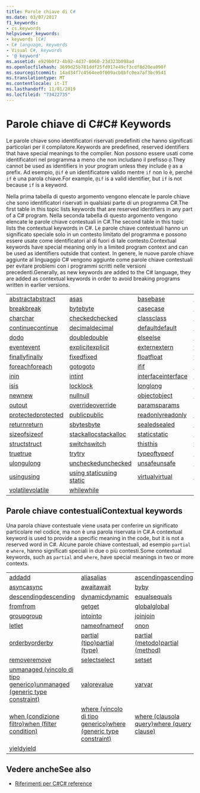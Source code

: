 ```yaml
---
title: Parole chiave di C#
ms.date: 03/07/2017
f1_keywords:
- cs.keywords
helpviewer_keywords:
- keywords [C#]
- C# language, keywords
- Visual C#, keywords
- '@ keyword'
ms.assetid: e929b0f2-4b92-4d37-8060-23d323b098ad
ms.openlocfilehash: 3699d25b781ddf25fd917e49cf3cdf8d20ea090f
ms.sourcegitcommit: 14ad34f7c4564ee0f009acb8bfc0ea7af3bc9541
ms.translationtype: MT
ms.contentlocale: it-IT
ms.lasthandoff: 11/01/2019
ms.locfileid: "73422735"
---
```

# <a name="c-keywords"></a><span data-ttu-id="5e1e4-102">Parole chiave di C#</span><span class="sxs-lookup"><span data-stu-id="5e1e4-102">C# Keywords</span></span>

<span data-ttu-id="5e1e4-103">Le parole chiave sono identificatori riservati predefiniti che hanno significati particolari per il compilatore.</span><span class="sxs-lookup"><span data-stu-id="5e1e4-103">Keywords are predefined, reserved identifiers that have special meanings to the compiler.</span></span> <span data-ttu-id="5e1e4-104">Non possono essere usati come identificatori nel programma a meno che non includano il prefisso `@`.</span><span class="sxs-lookup"><span data-stu-id="5e1e4-104">They cannot be used as identifiers in your program unless they include `@` as a prefix.</span></span> <span data-ttu-id="5e1e4-105">Ad esempio, `@if` è un identificatore valido mentre `if` non lo è, perché `if` è una parola chiave.</span><span class="sxs-lookup"><span data-stu-id="5e1e4-105">For example, `@if` is a valid identifier, but `if` is not because `if` is a keyword.</span></span>  
  
 <span data-ttu-id="5e1e4-106">Nella prima tabella di questo argomento vengono elencate le parole chiave che sono identificatori riservati in qualsiasi parte di un programma C#.</span><span class="sxs-lookup"><span data-stu-id="5e1e4-106">The first table in this topic lists keywords that are reserved identifiers in any part of a C# program.</span></span> <span data-ttu-id="5e1e4-107">Nella seconda tabella di questo argomento vengono elencate le parole chiave contestuali in C#.</span><span class="sxs-lookup"><span data-stu-id="5e1e4-107">The second table in this topic lists the contextual keywords in C#.</span></span> <span data-ttu-id="5e1e4-108">Le parole chiave contestuali hanno un significato speciale solo in un contesto limitato del programma e possono essere usate come identificatori al di fuori di tale contesto.</span><span class="sxs-lookup"><span data-stu-id="5e1e4-108">Contextual keywords have special meaning only in a limited program context and can be used as identifiers outside that context.</span></span> <span data-ttu-id="5e1e4-109">In genere, le nuove parole chiave aggiunte al linguaggio C# vengono aggiunte come parole chiave contestuali per evitare problemi con i programmi scritti nelle versioni precedenti.</span><span class="sxs-lookup"><span data-stu-id="5e1e4-109">Generally, as new keywords are added to the C# language, they are added as contextual keywords in order to avoid breaking programs written in earlier versions.</span></span>  
  
|||||  
|---|---|---|---|  
|[<span data-ttu-id="5e1e4-110">abstract</span><span class="sxs-lookup"><span data-stu-id="5e1e4-110">abstract</span></span>](abstract.md)|[<span data-ttu-id="5e1e4-111">as</span><span class="sxs-lookup"><span data-stu-id="5e1e4-111">as</span></span>](../operators/type-testing-and-cast.md#as-operator)|[<span data-ttu-id="5e1e4-112">base</span><span class="sxs-lookup"><span data-stu-id="5e1e4-112">base</span></span>](base.md)|[<span data-ttu-id="5e1e4-113">bool</span><span class="sxs-lookup"><span data-stu-id="5e1e4-113">bool</span></span>](bool.md)|  
|[<span data-ttu-id="5e1e4-114">break</span><span class="sxs-lookup"><span data-stu-id="5e1e4-114">break</span></span>](break.md)|[<span data-ttu-id="5e1e4-115">byte</span><span class="sxs-lookup"><span data-stu-id="5e1e4-115">byte</span></span>](../builtin-types/integral-numeric-types.md)|[<span data-ttu-id="5e1e4-116">case</span><span class="sxs-lookup"><span data-stu-id="5e1e4-116">case</span></span>](switch.md)|[<span data-ttu-id="5e1e4-117">catch</span><span class="sxs-lookup"><span data-stu-id="5e1e4-117">catch</span></span>](try-catch.md)|  
|[<span data-ttu-id="5e1e4-118">char</span><span class="sxs-lookup"><span data-stu-id="5e1e4-118">char</span></span>](char.md)|[<span data-ttu-id="5e1e4-119">checked</span><span class="sxs-lookup"><span data-stu-id="5e1e4-119">checked</span></span>](checked.md)|[<span data-ttu-id="5e1e4-120">class</span><span class="sxs-lookup"><span data-stu-id="5e1e4-120">class</span></span>](class.md)|[<span data-ttu-id="5e1e4-121">const</span><span class="sxs-lookup"><span data-stu-id="5e1e4-121">const</span></span>](const.md)|  
|[<span data-ttu-id="5e1e4-122">continue</span><span class="sxs-lookup"><span data-stu-id="5e1e4-122">continue</span></span>](continue.md)|[<span data-ttu-id="5e1e4-123">decimal</span><span class="sxs-lookup"><span data-stu-id="5e1e4-123">decimal</span></span>](../builtin-types/floating-point-numeric-types.md)|[<span data-ttu-id="5e1e4-124">default</span><span class="sxs-lookup"><span data-stu-id="5e1e4-124">default</span></span>](default.md)|[<span data-ttu-id="5e1e4-125">delegate</span><span class="sxs-lookup"><span data-stu-id="5e1e4-125">delegate</span></span>](../builtin-types/reference-types.md)|  
|[<span data-ttu-id="5e1e4-126">do</span><span class="sxs-lookup"><span data-stu-id="5e1e4-126">do</span></span>](do.md)|[<span data-ttu-id="5e1e4-127">double</span><span class="sxs-lookup"><span data-stu-id="5e1e4-127">double</span></span>](../builtin-types/floating-point-numeric-types.md)|[<span data-ttu-id="5e1e4-128">else</span><span class="sxs-lookup"><span data-stu-id="5e1e4-128">else</span></span>](if-else.md)|[<span data-ttu-id="5e1e4-129">enum</span><span class="sxs-lookup"><span data-stu-id="5e1e4-129">enum</span></span>](enum.md)|  
|[<span data-ttu-id="5e1e4-130">event</span><span class="sxs-lookup"><span data-stu-id="5e1e4-130">event</span></span>](event.md)|[<span data-ttu-id="5e1e4-131">explicit</span><span class="sxs-lookup"><span data-stu-id="5e1e4-131">explicit</span></span>](../operators/user-defined-conversion-operators.md)|[<span data-ttu-id="5e1e4-132">extern</span><span class="sxs-lookup"><span data-stu-id="5e1e4-132">extern</span></span>](extern.md)|[<span data-ttu-id="5e1e4-133">false</span><span class="sxs-lookup"><span data-stu-id="5e1e4-133">false</span></span>](false-literal.md)|  
|[<span data-ttu-id="5e1e4-134">finally</span><span class="sxs-lookup"><span data-stu-id="5e1e4-134">finally</span></span>](try-finally.md)|[<span data-ttu-id="5e1e4-135">fixed</span><span class="sxs-lookup"><span data-stu-id="5e1e4-135">fixed</span></span>](fixed-statement.md)|[<span data-ttu-id="5e1e4-136">float</span><span class="sxs-lookup"><span data-stu-id="5e1e4-136">float</span></span>](../builtin-types/floating-point-numeric-types.md)|[<span data-ttu-id="5e1e4-137">for</span><span class="sxs-lookup"><span data-stu-id="5e1e4-137">for</span></span>](for.md)|  
|[<span data-ttu-id="5e1e4-138">foreach</span><span class="sxs-lookup"><span data-stu-id="5e1e4-138">foreach</span></span>](foreach-in.md)|[<span data-ttu-id="5e1e4-139">goto</span><span class="sxs-lookup"><span data-stu-id="5e1e4-139">goto</span></span>](goto.md)|[<span data-ttu-id="5e1e4-140">if</span><span class="sxs-lookup"><span data-stu-id="5e1e4-140">if</span></span>](if-else.md)|[<span data-ttu-id="5e1e4-141">implicit</span><span class="sxs-lookup"><span data-stu-id="5e1e4-141">implicit</span></span>](../operators/user-defined-conversion-operators.md)|  
|[<span data-ttu-id="5e1e4-142">in</span><span class="sxs-lookup"><span data-stu-id="5e1e4-142">in</span></span>](in.md)|[<span data-ttu-id="5e1e4-143">int</span><span class="sxs-lookup"><span data-stu-id="5e1e4-143">int</span></span>](../builtin-types/integral-numeric-types.md)|[<span data-ttu-id="5e1e4-144">interface</span><span class="sxs-lookup"><span data-stu-id="5e1e4-144">interface</span></span>](interface.md)|[<span data-ttu-id="5e1e4-145">internal</span><span class="sxs-lookup"><span data-stu-id="5e1e4-145">internal</span></span>](internal.md)|
|[<span data-ttu-id="5e1e4-146">is</span><span class="sxs-lookup"><span data-stu-id="5e1e4-146">is</span></span>](is.md)|[<span data-ttu-id="5e1e4-147">lock</span><span class="sxs-lookup"><span data-stu-id="5e1e4-147">lock</span></span>](lock-statement.md)|[<span data-ttu-id="5e1e4-148">long</span><span class="sxs-lookup"><span data-stu-id="5e1e4-148">long</span></span>](../builtin-types/integral-numeric-types.md)|[<span data-ttu-id="5e1e4-149">namespace</span><span class="sxs-lookup"><span data-stu-id="5e1e4-149">namespace</span></span>](namespace.md)|
|[<span data-ttu-id="5e1e4-150">new</span><span class="sxs-lookup"><span data-stu-id="5e1e4-150">new</span></span>](../operators/new-operator.md)|[<span data-ttu-id="5e1e4-151">null</span><span class="sxs-lookup"><span data-stu-id="5e1e4-151">null</span></span>](null.md)|[<span data-ttu-id="5e1e4-152">object</span><span class="sxs-lookup"><span data-stu-id="5e1e4-152">object</span></span>](../builtin-types/reference-types.md)|[<span data-ttu-id="5e1e4-153">operator</span><span class="sxs-lookup"><span data-stu-id="5e1e4-153">operator</span></span>](../operators/operator-overloading.md)|
|[<span data-ttu-id="5e1e4-154">out</span><span class="sxs-lookup"><span data-stu-id="5e1e4-154">out</span></span>](out.md)|[<span data-ttu-id="5e1e4-155">override</span><span class="sxs-lookup"><span data-stu-id="5e1e4-155">override</span></span>](override.md)|[<span data-ttu-id="5e1e4-156">params</span><span class="sxs-lookup"><span data-stu-id="5e1e4-156">params</span></span>](params.md)|[<span data-ttu-id="5e1e4-157">private</span><span class="sxs-lookup"><span data-stu-id="5e1e4-157">private</span></span>](private.md)|
|[<span data-ttu-id="5e1e4-158">protected</span><span class="sxs-lookup"><span data-stu-id="5e1e4-158">protected</span></span>](protected.md)|[<span data-ttu-id="5e1e4-159">public</span><span class="sxs-lookup"><span data-stu-id="5e1e4-159">public</span></span>](public.md)|[<span data-ttu-id="5e1e4-160">readonly</span><span class="sxs-lookup"><span data-stu-id="5e1e4-160">readonly</span></span>](readonly.md)|[<span data-ttu-id="5e1e4-161">ref</span><span class="sxs-lookup"><span data-stu-id="5e1e4-161">ref</span></span>](ref.md)|
|[<span data-ttu-id="5e1e4-162">return</span><span class="sxs-lookup"><span data-stu-id="5e1e4-162">return</span></span>](return.md)|[<span data-ttu-id="5e1e4-163">sbyte</span><span class="sxs-lookup"><span data-stu-id="5e1e4-163">sbyte</span></span>](../builtin-types/integral-numeric-types.md)|[<span data-ttu-id="5e1e4-164">sealed</span><span class="sxs-lookup"><span data-stu-id="5e1e4-164">sealed</span></span>](sealed.md)|[<span data-ttu-id="5e1e4-165">short</span><span class="sxs-lookup"><span data-stu-id="5e1e4-165">short</span></span>](../builtin-types/integral-numeric-types.md)||
[<span data-ttu-id="5e1e4-166">sizeof</span><span class="sxs-lookup"><span data-stu-id="5e1e4-166">sizeof</span></span>](../operators/sizeof.md)|[<span data-ttu-id="5e1e4-167">stackalloc</span><span class="sxs-lookup"><span data-stu-id="5e1e4-167">stackalloc</span></span>](../operators/stackalloc.md)|[<span data-ttu-id="5e1e4-168">static</span><span class="sxs-lookup"><span data-stu-id="5e1e4-168">static</span></span>](static.md)|[<span data-ttu-id="5e1e4-169">string</span><span class="sxs-lookup"><span data-stu-id="5e1e4-169">string</span></span>](../builtin-types/reference-types.md)|
|[<span data-ttu-id="5e1e4-170">struct</span><span class="sxs-lookup"><span data-stu-id="5e1e4-170">struct</span></span>](struct.md)|[<span data-ttu-id="5e1e4-171">switch</span><span class="sxs-lookup"><span data-stu-id="5e1e4-171">switch</span></span>](switch.md)|[<span data-ttu-id="5e1e4-172">this</span><span class="sxs-lookup"><span data-stu-id="5e1e4-172">this</span></span>](this.md)|[<span data-ttu-id="5e1e4-173">throw</span><span class="sxs-lookup"><span data-stu-id="5e1e4-173">throw</span></span>](throw.md)|
|[<span data-ttu-id="5e1e4-174">true</span><span class="sxs-lookup"><span data-stu-id="5e1e4-174">true</span></span>](true-literal.md)|[<span data-ttu-id="5e1e4-175">try</span><span class="sxs-lookup"><span data-stu-id="5e1e4-175">try</span></span>](try-catch.md)|[<span data-ttu-id="5e1e4-176">typeof</span><span class="sxs-lookup"><span data-stu-id="5e1e4-176">typeof</span></span>](../operators/type-testing-and-cast.md#typeof-operator)|[<span data-ttu-id="5e1e4-177">uint</span><span class="sxs-lookup"><span data-stu-id="5e1e4-177">uint</span></span>](../builtin-types/integral-numeric-types.md)|
|[<span data-ttu-id="5e1e4-178">ulong</span><span class="sxs-lookup"><span data-stu-id="5e1e4-178">ulong</span></span>](../builtin-types/integral-numeric-types.md)|[<span data-ttu-id="5e1e4-179">unchecked</span><span class="sxs-lookup"><span data-stu-id="5e1e4-179">unchecked</span></span>](unchecked.md)|[<span data-ttu-id="5e1e4-180">unsafe</span><span class="sxs-lookup"><span data-stu-id="5e1e4-180">unsafe</span></span>](unsafe.md)|[<span data-ttu-id="5e1e4-181">ushort</span><span class="sxs-lookup"><span data-stu-id="5e1e4-181">ushort</span></span>](../builtin-types/integral-numeric-types.md)|
|[<span data-ttu-id="5e1e4-182">using</span><span class="sxs-lookup"><span data-stu-id="5e1e4-182">using</span></span>](using.md)|[<span data-ttu-id="5e1e4-183">using static</span><span class="sxs-lookup"><span data-stu-id="5e1e4-183">using static</span></span>](using-static.md)|[<span data-ttu-id="5e1e4-184">virtual</span><span class="sxs-lookup"><span data-stu-id="5e1e4-184">virtual</span></span>](virtual.md)|[<span data-ttu-id="5e1e4-185">void</span><span class="sxs-lookup"><span data-stu-id="5e1e4-185">void</span></span>](void.md)|
|[<span data-ttu-id="5e1e4-186">volatile</span><span class="sxs-lookup"><span data-stu-id="5e1e4-186">volatile</span></span>](volatile.md)|[<span data-ttu-id="5e1e4-187">while</span><span class="sxs-lookup"><span data-stu-id="5e1e4-187">while</span></span>](while.md)|

## <a name="contextual-keywords"></a><span data-ttu-id="5e1e4-188">Parole chiave contestuali</span><span class="sxs-lookup"><span data-stu-id="5e1e4-188">Contextual keywords</span></span>

 <span data-ttu-id="5e1e4-189">Una parola chiave contestuale viene usata per conferire un significato particolare nel codice, ma non è una parola riservata in C#.</span><span class="sxs-lookup"><span data-stu-id="5e1e4-189">A contextual keyword is used to provide a specific meaning in the code, but it is not a reserved word in C#.</span></span> <span data-ttu-id="5e1e4-190">Alcune parole chiave contestuali, ad esempio `partial` e `where`, hanno significati speciali in due o più contesti.</span><span class="sxs-lookup"><span data-stu-id="5e1e4-190">Some contextual keywords, such as `partial` and `where`, have special meanings in two or more contexts.</span></span>  
  
||||  
|---|---|---|  
|[<span data-ttu-id="5e1e4-191">add</span><span class="sxs-lookup"><span data-stu-id="5e1e4-191">add</span></span>](add.md)|[<span data-ttu-id="5e1e4-192">alias</span><span class="sxs-lookup"><span data-stu-id="5e1e4-192">alias</span></span>](extern-alias.md)|[<span data-ttu-id="5e1e4-193">ascending</span><span class="sxs-lookup"><span data-stu-id="5e1e4-193">ascending</span></span>](ascending.md)|
|[<span data-ttu-id="5e1e4-194">async</span><span class="sxs-lookup"><span data-stu-id="5e1e4-194">async</span></span>](async.md)|[<span data-ttu-id="5e1e4-195">await</span><span class="sxs-lookup"><span data-stu-id="5e1e4-195">await</span></span>](../operators/await.md)|[<span data-ttu-id="5e1e4-196">by</span><span class="sxs-lookup"><span data-stu-id="5e1e4-196">by</span></span>](by.md)|
|[<span data-ttu-id="5e1e4-197">descending</span><span class="sxs-lookup"><span data-stu-id="5e1e4-197">descending</span></span>](descending.md)|[<span data-ttu-id="5e1e4-198">dynamic</span><span class="sxs-lookup"><span data-stu-id="5e1e4-198">dynamic</span></span>](../builtin-types/reference-types.md)|[<span data-ttu-id="5e1e4-199">equals</span><span class="sxs-lookup"><span data-stu-id="5e1e4-199">equals</span></span>](equals.md)|
|[<span data-ttu-id="5e1e4-200">from</span><span class="sxs-lookup"><span data-stu-id="5e1e4-200">from</span></span>](from-clause.md)|[<span data-ttu-id="5e1e4-201">get</span><span class="sxs-lookup"><span data-stu-id="5e1e4-201">get</span></span>](get.md)|[<span data-ttu-id="5e1e4-202">global</span><span class="sxs-lookup"><span data-stu-id="5e1e4-202">global</span></span>](../operators/namespace-alias-qualifier.md)|
|[<span data-ttu-id="5e1e4-203">group</span><span class="sxs-lookup"><span data-stu-id="5e1e4-203">group</span></span>](group-clause.md)|[<span data-ttu-id="5e1e4-204">into</span><span class="sxs-lookup"><span data-stu-id="5e1e4-204">into</span></span>](into.md)|[<span data-ttu-id="5e1e4-205">join</span><span class="sxs-lookup"><span data-stu-id="5e1e4-205">join</span></span>](join-clause.md)|
|[<span data-ttu-id="5e1e4-206">let</span><span class="sxs-lookup"><span data-stu-id="5e1e4-206">let</span></span>](let-clause.md)|[<span data-ttu-id="5e1e4-207">nameof</span><span class="sxs-lookup"><span data-stu-id="5e1e4-207">nameof</span></span>](../operators/nameof.md)|[<span data-ttu-id="5e1e4-208">on</span><span class="sxs-lookup"><span data-stu-id="5e1e4-208">on</span></span>](on.md)|
|[<span data-ttu-id="5e1e4-209">orderby</span><span class="sxs-lookup"><span data-stu-id="5e1e4-209">orderby</span></span>](orderby-clause.md)|[<span data-ttu-id="5e1e4-210">partial (tipo)</span><span class="sxs-lookup"><span data-stu-id="5e1e4-210">partial (type)</span></span>](partial-type.md)|[<span data-ttu-id="5e1e4-211">partial (metodo)</span><span class="sxs-lookup"><span data-stu-id="5e1e4-211">partial (method)</span></span>](partial-method.md)|
|[<span data-ttu-id="5e1e4-212">remove</span><span class="sxs-lookup"><span data-stu-id="5e1e4-212">remove</span></span>](remove.md)|[<span data-ttu-id="5e1e4-213">select</span><span class="sxs-lookup"><span data-stu-id="5e1e4-213">select</span></span>](select-clause.md)|[<span data-ttu-id="5e1e4-214">set</span><span class="sxs-lookup"><span data-stu-id="5e1e4-214">set</span></span>](set.md)|
|[<span data-ttu-id="5e1e4-215">unmanaged (vincolo di tipo generico)</span><span class="sxs-lookup"><span data-stu-id="5e1e4-215">unmanaged (generic type constraint)</span></span>](where-generic-type-constraint.md)|[<span data-ttu-id="5e1e4-216">valore</span><span class="sxs-lookup"><span data-stu-id="5e1e4-216">value</span></span>](value.md)|[<span data-ttu-id="5e1e4-217">var</span><span class="sxs-lookup"><span data-stu-id="5e1e4-217">var</span></span>](var.md)|
|[<span data-ttu-id="5e1e4-218">when (condizione filtro)</span><span class="sxs-lookup"><span data-stu-id="5e1e4-218">when (filter condition)</span></span>](when.md)|[<span data-ttu-id="5e1e4-219">where (vincolo di tipo generico)</span><span class="sxs-lookup"><span data-stu-id="5e1e4-219">where (generic type constraint)</span></span>](where-generic-type-constraint.md)|[<span data-ttu-id="5e1e4-220">where (clausola query)</span><span class="sxs-lookup"><span data-stu-id="5e1e4-220">where (query clause)</span></span>](where-clause.md)|
|[<span data-ttu-id="5e1e4-221">yield</span><span class="sxs-lookup"><span data-stu-id="5e1e4-221">yield</span></span>](yield.md)| | |
  
## <a name="see-also"></a><span data-ttu-id="5e1e4-222">Vedere anche</span><span class="sxs-lookup"><span data-stu-id="5e1e4-222">See also</span></span>

- [<span data-ttu-id="5e1e4-223">Riferimenti per C#</span><span class="sxs-lookup"><span data-stu-id="5e1e4-223">C# reference</span></span>](../index.md)
